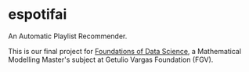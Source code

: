 # espotifai

An Automatic Playlist Recommender.

This is our final project for [Foundations of Data Science](https://emap.fgv.br/disciplina/mestrado/fundamentos-de-ciencia-de-dados), a Mathematical Modelling Master's subject at Getulio Vargas Foundation (FGV).
